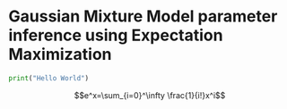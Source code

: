 # Gaussian Mixture Model parameter inference using Expectation Maximization

```python
print("Hello World")
```

$$e^x=\sum_{i=0}^\infty \frac{1}{i!}x^i$$
